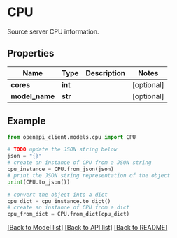 # CPU

Source server CPU information.

## Properties

Name | Type | Description | Notes
------------ | ------------- | ------------- | -------------
**cores** | **int** |  | [optional] 
**model_name** | **str** |  | [optional] 

## Example

```python
from openapi_client.models.cpu import CPU

# TODO update the JSON string below
json = "{}"
# create an instance of CPU from a JSON string
cpu_instance = CPU.from_json(json)
# print the JSON string representation of the object
print(CPU.to_json())

# convert the object into a dict
cpu_dict = cpu_instance.to_dict()
# create an instance of CPU from a dict
cpu_from_dict = CPU.from_dict(cpu_dict)
```
[[Back to Model list]](../README.md#documentation-for-models) [[Back to API list]](../README.md#documentation-for-api-endpoints) [[Back to README]](../README.md)



